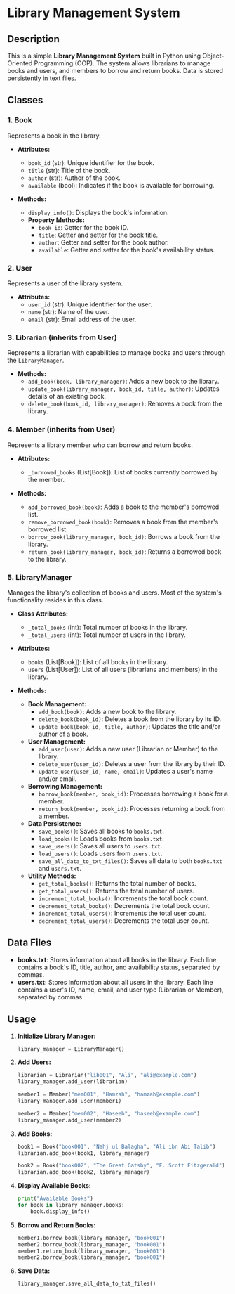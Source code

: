 # Library Management System

## Description

This is a simple **Library Management System** built in Python using Object-Oriented Programming (OOP). The system allows librarians to manage books and users, and members to borrow and return books. Data is stored persistently in text files.

## Classes

### 1. Book

Represents a book in the library.

- **Attributes:**

  - `book_id` (str): Unique identifier for the book.
  - `title` (str): Title of the book.
  - `author` (str): Author of the book.
  - `available` (bool): Indicates if the book is available for borrowing.

- **Methods:**
  - `display_info()`: Displays the book's information.
  - **Property Methods:**
    - `book_id`: Getter for the book ID.
    - `title`: Getter and setter for the book title.
    - `author`: Getter and setter for the book author.
    - `available`: Getter and setter for the book's availability status.

### 2. User

Represents a user of the library system.

- **Attributes:**
  - `user_id` (str): Unique identifier for the user.
  - `name` (str): Name of the user.
  - `email` (str): Email address of the user.

### 3. Librarian (inherits from User)

Represents a librarian with capabilities to manage books and users through the `LibraryManager`.

- **Methods:**
  - `add_book(book, library_manager)`: Adds a new book to the library.
  - `update_book(library_manager, book_id, title, author)`: Updates details of an existing book.
  - `delete_book(book_id, library_manager)`: Removes a book from the library.

### 4. Member (inherits from User)

Represents a library member who can borrow and return books.

- **Attributes:**

  - `_borrowed_books` (List[Book]): List of books currently borrowed by the member.

- **Methods:**
  - `add_borrowed_book(book)`: Adds a book to the member's borrowed list.
  - `remove_borrowed_book(book)`: Removes a book from the member's borrowed list.
  - `borrow_book(library_manager, book_id)`: Borrows a book from the library.
  - `return_book(library_manager, book_id)`: Returns a borrowed book to the library.

### 5. LibraryManager

Manages the library's collection of books and users. Most of the system's functionality resides in this class.

- **Class Attributes:**

  - `_total_books` (int): Total number of books in the library.
  - `_total_users` (int): Total number of users in the library.

- **Attributes:**

  - `books` (List[Book]): List of all books in the library.
  - `users` (List[User]): List of all users (librarians and members) in the library.

- **Methods:**
  - **Book Management:**
    - `add_book(book)`: Adds a new book to the library.
    - `delete_book(book_id)`: Deletes a book from the library by its ID.
    - `update_book(book_id, title, author)`: Updates the title and/or author of a book.
  - **User Management:**
    - `add_user(user)`: Adds a new user (Librarian or Member) to the library.
    - `delete_user(user_id)`: Deletes a user from the library by their ID.
    - `update_user(user_id, name, email)`: Updates a user's name and/or email.
  - **Borrowing Management:**
    - `borrow_book(member, book_id)`: Processes borrowing a book for a member.
    - `return_book(member, book_id)`: Processes returning a book from a member.
  - **Data Persistence:**
    - `save_books()`: Saves all books to `books.txt`.
    - `load_books()`: Loads books from `books.txt`.
    - `save_users()`: Saves all users to `users.txt`.
    - `load_users()`: Loads users from `users.txt`.
    - `save_all_data_to_txt_files()`: Saves all data to both `books.txt` and `users.txt`.
  - **Utility Methods:**
    - `get_total_books()`: Returns the total number of books.
    - `get_total_users()`: Returns the total number of users.
    - `increment_total_books()`: Increments the total book count.
    - `decrement_total_books()`: Decrements the total book count.
    - `increment_total_users()`: Increments the total user count.
    - `decrement_total_users()`: Decrements the total user count.

## Data Files

- **books.txt**: Stores information about all books in the library. Each line contains a book's ID, title, author, and availability status, separated by commas.
- **users.txt**: Stores information about all users in the library. Each line contains a user's ID, name, email, and user type (Librarian or Member), separated by commas.

## Usage

1. **Initialize Library Manager:**

   ```python
   library_manager = LibraryManager()
   ```

2. **Add Users:**

   ```python
   librarian = Librarian("lib001", "Ali", "ali@example.com")
   library_manager.add_user(librarian)

   member1 = Member("mem001", "Hamzah", "hamzah@example.com")
   library_manager.add_user(member1)

   member2 = Member("mem002", "Haseeb", "haseeb@example.com")
   library_manager.add_user(member2)
   ```

3. **Add Books:**

   ```python
   book1 = Book("book001", "Nahj ul Balagha", "Ali ibn Abi Talib")
   librarian.add_book(book1, library_manager)

   book2 = Book("book002", "The Great Gatsby", "F. Scott Fitzgerald")
   librarian.add_book(book2, library_manager)
   ```

4. **Display Available Books:**

   ```python
   print("Available Books")
   for book in library_manager.books:
       book.display_info()
   ```

5. **Borrow and Return Books:**

   ```python
   member1.borrow_book(library_manager, "book001")
   member2.borrow_book(library_manager, "book001")
   member1.return_book(library_manager, "book001")
   member2.borrow_book(library_manager, "book001")
   ```

6. **Save Data:**
   ```python
   library_manager.save_all_data_to_txt_files()
   ```

